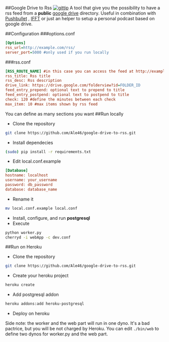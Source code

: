 ##Google Drive to Rss [![gittip](https://img.shields.io/gittip/Ale46.svg)](https://www.gratipay.com/Ale46/)
A tool that give you the possibility to have a rss feed from a **public** [google drive](http:/drive.google.com) directory. Useful in combination with [Pushbullet](pushbullet.com) , [IFFT](ifttt.com) or just an helper to setup a personal podcast based on google drive.

##Configuration
###options.conf
```ini
[Options]
rss_url=http://example.com/rss/
server_port=5000 #only used if you run locally
```
###rss.conf
```ini
[RSS_ROUTE_NAME] #in this case you can access the feed at http://example.com/rss/RSS_ROUTE_NAME
rss_title: Rss title
rss_desc: Rss description
drive_link: https://drive.google.com/folderview?id=FOLDER_ID
feed_entry_prepend: optional text to prepend to title
feed_entry_postpend: optional text to postpend to title
check: 120 #define the minutes between each check
max_item: 10 #max items shown by rss feed
```
You can define as many sections you want
##Run locally
* Clone the repository
```bash
git clone https://github.com/Ale46/google-drive-to-rss.git
```
* Install dependecies
```bash
(sudo) pip install -r requirements.txt
```
* Edit local.conf.example
```ini
[Database]
hostname: localhost
username: your_username
password: db_password
database: database_name
```
* Rename it
```bash
mv local.conf.example local.conf
```
* Install, configure, and run **postgresql**
* Execute
```bash
python worker.py
cherryd -i webApp -c dev.conf
```
##Run on Heroku
* Clone the repository
```bash
git clone https://github.com/Ale46/google-drive-to-rss.git
```
* Create your heroku project
```bash
heroku create
```
* Add postgresql addon
```bash
heroku addons:add heroku-postgresql
```
* Deploy on heroku

Side note: the worker and the web part will run in one dyno. It's a bad pactrice, but you will be not charged by Heroku. You can edit ```./bin/web``` to define two dynos for worker.py and the web part.
